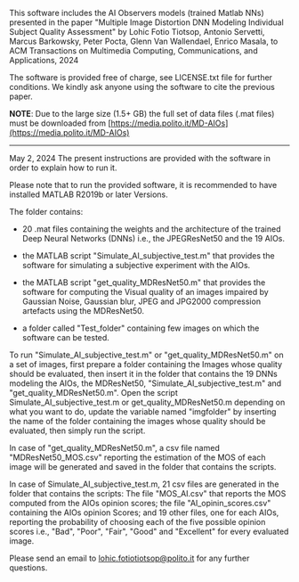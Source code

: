This software includes the AI Observers models (trained Matlab NNs) presented in the paper 
"Multiple Image Distortion DNN Modeling Individual Subject Quality Assessment"
by Lohic Fotio Tiotsop, Antonio Servetti, Marcus Barkowsky, Peter Pocta, Glenn Van Wallendael, Enrico Masala,
to ACM Transactions on Multimedia Computing, Communications, and Applications, 2024

The software is provided free of charge, see LICENSE.txt file for further conditions. 
We kindly ask anyone using the software to cite the previous paper.

**NOTE**: Due to the large size (1.5+ GB) the full set of data files (.mat files) must be downloaded from [https://media.polito.it/MD-AIOs](https://media.polito.it/MD-AIOs)

------------------------------------------------------
May 2, 2024
The present instructions are provided with the software in order to explain how to run it. 

Please note that to run the provided software, it is recommended  to have installed MATLAB R2019b or later Versions.

The folder contains: 

- 20 .mat files containing the weights and the architecture of the trained Deep Neural Networks (DNNs) i.e., the JPEGResNet50 and the 19 AIOs. 

- the MATLAB script "Simulate_AI_subjective_test.m" that provides the software for simulating a subjective experiment with the AIOs. 

- the MATLAB script "get_quality_MDResNet50.m" that provides the software for computing the Visual quality of an images impaired by Gaussian Noise, Gaussian blur, JPEG and JPG2000 compression artefacts using the MDResNet50.

- a folder called "Test_folder" containing few images on which the software can be tested.
  
To run "Simulate_AI_subjective_test.m" or "get_quality_MDResNet50.m" on a set of images, first prepare a folder containing the Images whose quality should be evaluated, then insert it in the folder that contains the 19 DNNs modeling the AIOs, the MDResNet50, "Simulate_AI_subjective_test.m" and "get_quality_MDResNet50.m". Open the script Simulate_AI_subjective_test.m or get_quality_MDResNet50.m depending on what you want to do, update the variable named "imgfolder" by inserting the name of the folder containing the images whose quality should be evaluated, then simply run the script.

In case of "get_quality_MDResNet50.m", a csv file named "MDResNet50_MOS.csv" reporting the estimation of the MOS of each image will be generated and saved in the folder that contains the scripts. 

In case of Simulate_AI_subjective_test.m, 21 csv files are generated in the folder that contains the scripts: The file "MOS_AI.csv" that reports the MOS computed from the AIOs opinion scores; the file "AI_opinin_scores.csv" containing the AIOs opinion Scores; and 19 other files, one for each AIOs, reporting the probability of choosing each of the five possible opinion scores i.e., "Bad", "Poor", "Fair", "Good" and "Excellent" for every evaluated image.

Please send an email to lohic.fotiotiotsop@polito.it for any further questions.
